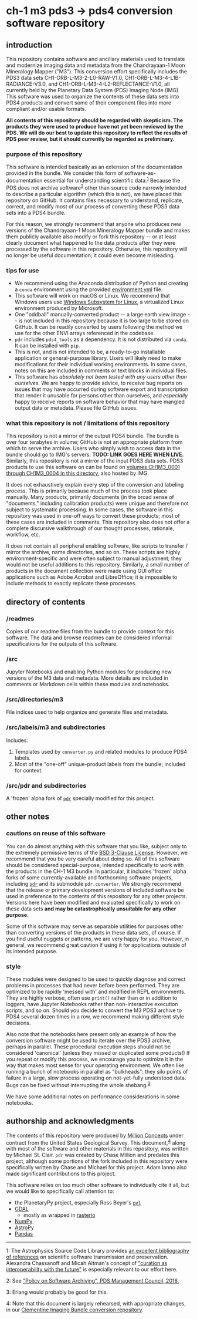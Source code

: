 # ch-1 m3 pds3 -> pds4 conversion software repository

## introduction

This repository contains software and ancillary materials used to translate
and modernize imaging data and metadata from the Chandrayaan-1 Moon Mineralogy
Mapper ("M3"). This conversion effort specifically includes the PDS3 data sets
CH1-ORB-L-M3-2-L0-RAW-V1.0, CH1-ORB-L-M3-4-L1B-RADIANCE-V3.0, and
CH1-ORB-L-M3-4-L2-REFLECTANCE-V1.0, all currently held by the Planetary Data
System (PDS) Imaging Node (IMG). This software was used to organize the
contents of these data sets into PDS4 products and convert some of their
component files into more compliant and/or usable formats.

**All contents of this repository should be regarded with skepticism. The 
products they were used to produce have not yet been reviewed by the PDS.
We will do our best to update this repository to reflect the results of PDS
peer review, but it should currently be regarded as preliminary.**

### purpose of this repository

This software is intended basically as an extension of the documentation
provided in the bundle. We consider this form of software-as-documentation
essential for understanding scientific data.<sup>[1](#footnote1)</sup> 
Because the PDS does not archive software<sup>[2](#footnote2)</sup> other than
source code narrowly intended to describe a particular algorithm (which this
is not), we have placed this repository on GitHub. It contains files necessary
to understand, replicate, correct, and modify most of our process of
converting these PDS3 data sets into a PDS4 bundle.

For this reason, we strongly recommend that anyone who produces new versions
of the Chandrayaan-1 Moon Mineralogy Mapper bundle and makes them publicly 
available also modify or fork this repository -- or at least clearly document 
what happened to the data products after they were processed by the software 
in this repository. Otherwise, this repository will no longer be useful 
documentation; it could even become misleading.

### tips for use

* We recommend using the Anaconda distribution of Python and creating a
```conda``` environment using the provided
[environment.yml](/src/environment.yml) file. 
* This software will work on macOS or Linux. We recommend that Windows users use
[Windows Subsystem for Linux](https://ubuntu.com/wsl), a virtualized Linux
environment produced by Microsoft.
* One "oddball" manually-converted product -- a large earth view image -- is
not included in this repository because it is too large to be stored on
GitHub. It can be readily converted by users following the method we use for
the other ENVI arrays referenced in the codebase. 
* ```pdr``` includes ```pds4_tools``` as a dependency. It is not distributed
via ```conda```. It can be installed with ```pip```.
* This is not, and is not intended to be, a ready-to-go installable application
or general-purpose library. Users will likely need to make modifications for
their individual working environments. In some cases, notes on this are
included in comments or text blocks in individual files. 
 * This software has *absolutely not been tested with any users other than 
ourselves.* We are happy to provide advice, to receive bug reports on issues 
that may have occurred during software export and transcription that render 
it unusable for persons other than ourselves, and *especially* happy to receive 
reports on software behavior that may have mangled output data or metadata. 
Please file GitHub issues.

### what this repository is not / limitations of this repository

This repository is not a mirror of the output PDS4 bundle. The bundle is over
four terabytes in volume; GitHub is not an appropriate platform from which to
serve the archive. Users who simply wish to access data in the bundle should
go to IMG's servers: **TODO: LINK GOES HERE WHEN LIVE.** Similarly, this
repository is not a mirror of the input PDS3 data sets. PDS3 products to use
this software on can be found on [volumes CH1M3_0001 through CH1M3_0004 in
this directory](https://pds-imaging.jpl.nasa.gov/data/m3/), also hosted by
IMG.

It does not exhaustively explain every step of the conversion and labeling
process. This is primarily because much of the process took place manually.
Many products, primarily documents (in the broad sense of "documents," 
including calibration products) were unique and therefore not subject to 
systematic processing. In some cases, the software in this repository was used in
one-off ways to convert these products; most of these cases are included in
comments. This repository also does not offer a complete discursive
walkthrough of our thought processes, rationale, workflow, etc. 

It does not contain all peripheral enabling software, like scripts to transfer
/ mirror the archive, name directories, and so on. These scripts are highly 
environment-specific and were often subject to manual adjustment; they would
not be useful additions to this repository. Similarly, a small number of
products in the document collection were made using GUI office applications
such as Adobe Acrobat and LibreOffice; it is impossible to include methods to
exactly replicate these processes.

## directory of contents

### /readmes

Copies of our readme files from the bundle to provide context for this
software. The data and browse readmes can be considered informal 
specifications for the outputs of this software.

### /src

Jupyter Notebooks and enabling Python modules for producing new versions of 
the M3 data and metadata. More details are included in comments or 
Markdown cells within these modules and notebooks.

### /src/directories/m3

File indices used to help organize and generate files and metadata.

### /src/labels/m3 and subdirectories

Includes:
1. Templates used by ```converter.py``` and related modules to produce PDS4 labels.
2. Most of the "one-off" unique-product labels from the bundle; included for context.

### /src/pdr and subdirectories

A 'frozen' alpha fork of [```pdr```](https://github.com/MillionConcepts/pdr) 
specially modified for this project.

## other notes

### cautions on reuse of this software

You can do almost anything with this software that you like, subject only to
the extremely permissive terms of the [BSD 3-Clause License](LICENSE).
However, we recommend that you be very careful about doing so. All of this
software should be considered special-purpose, intended specifically to work
with the products in the CH-1 M3 bundle. In particular, it includes
'frozen' alpha forks of some currently-available and forthcoming software
projects, including [```pdr```](https://github.com/MillionConcepts/pdr) and
its submodule ```pdr.converter```. We strongly recommend that the release or
primary development versions of included software be used in preference to the
contents of this repository for any other projects. Versions here have been
modified and evaluated specifically to work on these data sets **and may be
catastrophically unsuitable for any other purpose.**

Some of this software may serve as separable utilities for purposes other than
converting versions of the products in these data sets, of course. If you find
useful nuggets or patterns, we are very happy for you. However, in general, we
recommend great caution if using it for applications outside of its intended
purpose.

### style 

These modules were designed to be used to quickly diagnose and correct
problems in processes that had never before been performed. They are optimized
to be rapidly 'messed with' and modified in REPL environments. They are highly
verbose, often use ```print()``` rather than or in addition to loggers, have
Jupyter Notebooks rather than non-interactive execution scripts, and so on.
Should you decide to convert the M3 PDS3 archive to PDS4 several dozen times
in a row, we recommend making different style decisions.

Also note that the notebooks here present only an example of how the 
conversion software might be used to iterate over the PDS3 archive, perhaps in
 parallel. These procedural execution steps should not be considered
'canonical' (unless they missed or duplicated some products!) If you repeat
or modify this process, we encourage you to optimize it in the way that makes
most sense for your operating environment. We often like running a bunch of
notebooks in parallel as "bulkheads": they silo points of failure in a large,
slow process operating on not-yet-fully understood data. Bugs can be fixed
without interrupting the whole shebang.<sup>[3](#footnote3)</sup>

We have some additional notes on performance considerations in some notebooks.

## authorship and acknowledgments

The contents of this repository were produced by [Million
Concepts](https://www.millionconcepts.com) under contract from the United
States Geological Survey. This document,<sup>[4](#footnote4)</sup> along with
most of the software and other materials in this repository, was written by
Michael St. Clair. ```pdr``` was created by Chase Million and predates this
project, although some portions of the fork included in this repository were
specifically written by Chase and Michael for this project. Adam Ianno also
made significant contributions to this project.


This software relies on too much other software to individually cite it all,
but we would like to specifically call attention to:

* the PlanetaryPy project, especially Ross Beyer's [```pvl```](https://github.com/planetarypy/pvl)
* [GDAL](https://github.com/OSGeo/gdal/blob/master/CITATION)
  * mostly as wrapped in [rasterio](https://rasterio.readthedocs.io/en/latest/)
* [NumPy](https://www.numpy.org)
* [AstroPy](https://github.com/astropy/)
* [Pandas](https://pandas.pydata.org/)

----

<a name="footnote1">1</a>: The Astrophysics Source Code Library provides [an
excellent bibliography of references](https://ascl.net/home/getwp/676) on
scientific software transmission and preservation. Alexandra Chassanoff and
Micah Altman's concept of ["curation as interoperability with the
future"](https://dspace.mit.edu/handle/1721.1/125435) is especially relevant
to our effort here.

<a name="footnote2">2</a>: See ["Policy on Software Archiving", PDS Management
Council,
2016.](https://pds.nasa.gov/datastandards/documents/policy/SoftwareArchivingPosition06082016.pdf)

<a name="footnote3">3</a>: Erlang would probably be good for this.

<a name="footnote4">4</a>: Note that this document is largely rehearsed, with
appropriate changes, in our [Clementine Imaging Bundle conversion
repository](https://github.com/MillionConcepts/clementine-conversion).

